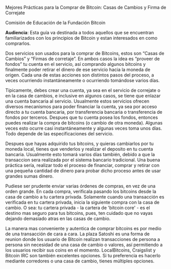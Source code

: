 Mejores Prácticas para la Comprar de Bitcoin: Casas de Cambios y Firma de Correjate

Comisión de Educación de la Fundación Bitcoin

**Audiencia**: Esta guía va destinada a todos aquellos que se encuentran familiarizados con los principios de Bitcoin y estan interesados en como comprarlos. 

Dos servicios son usados para la comprar de Bitcoins, estos son “Casas de Cambios” y “Firmas de corretaje”. En ambos casos la idea es “proveer de fondos” tu cuenta en el servicio, así comprando algunos bitcoins y finalmente poder retirar el dinero de ese servicio hacia la moneda de origen. Cada una de estas acciones son distintos pasos del proceso, a veces ocurriendo instantáneamente o ocurriendo tomándose varios días. 

Típicamente, debes crear una cuenta, ya sea en el servicio de correjate o en la casa de cambios, e inclusive en algunos casos, se tiene que enlazar una cuenta bancaria al servicio. Usualmente estos servicios ofrecen diversos mecanismos para poder financiar la cuenta, ya sea por acceso directo a tu cuenta bancaria, por transferencia bancaria o transferencia de fondos por terceros. Despues que tu cuenta posea los fondos, entonces puedes realizar la compra de bitcoins (o cambio de otra moneda). Algunas veces esto ocurre casi instantáneamente y algunas veces toma unos días. Todo depende de las especificaciones del servicio. 

Despues que hayas adquirido tus bitcoins, y quieras cambiarlos por tu moneda local, tienes que venderlos y realizar el deposito en tu cuenta bancaria. Usualmente esto tomará varios días también, debido a que la transaccion sera realizada por el sistema bancario tradicional. Una buena práctica sería, realizar todo el proceso de financiar, comprar y retirar con una pequeña cantidad de dinero para probar dicho proceso antes de usar grandes sumas dinero. 

Pudiese ser prudente enviar varias órdenes de compras, en vez de una orden grande. En cada compra, verificala pasando los bitcoins desde la casa de cambio a tu cartera privada. Solamente cuando una transacción es verificada en tu cartera privada, inicia la siguiente compra con la casa de cambio. O sea: tu cartera privada - la cartera de 'bitcoin core' - es el destino mas seguro para tus bitcoins, pues, ten cuidado que no vayas dejando demasiado atras en las casas de cambio.

La manera mas conveniente y autentica de comprar bitcoins es por medio de una transacción de cara a cara. La plaza Satoshi es una forma de reunion donde los usuario de Bitcoin realizan transacciones de persona a persona sin necesidad de una casa de cambio o valores, así permitiendo a los usuarios recibir sus coins en el momento. LocalBitcoins, Craigslist y Bitcoin IRC son también excelentes opciones. Si tu preferencia es hacerlo mediante corredores o una casa de cambio, tienes múltiples opciones.


